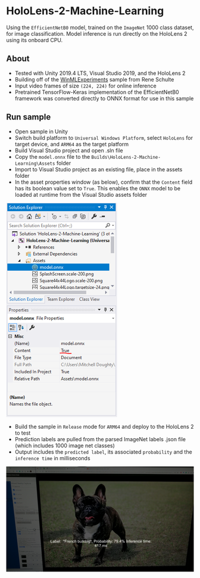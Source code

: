 # HoloLens-2-Machine-Learning
Using the `EfficientNetB0` model, trained on the `ImageNet` 1000 class dataset, for image classification. Model inference is run directly on the HoloLens 2 using its onboard CPU. 

## About
- Tested with Unity 2019.4 LTS, Visual Studio 2019, and the HoloLens 2
- Building off of the [WinMLExperiments](https://github.com/reneschulte/WinMLExperiments) sample from Rene Schulte
- Input video frames of size `(224, 224)` for online inference
- Pretrained TensorFlow-Keras implementation of the EfficientNetB0 framework was converted directly to ONNX format for use in this sample

## Run sample
- Open sample in Unity
- Switch build platform to `Universal Windows Platform`, select `HoloLens` for target device, and `ARM64` as the target platform
- Build Visual Studio project and open .sln file
- Copy the `model.onnx` file to the `Builds\HoloLens-2-Machine-Learning\Assets` folder
- Import to Visual Studio project as an existing file, place in the assets folder
- In the asset properties window (as below), confirm that the `Content` field has its boolean value set to `True`. This enables the `ONNX` model to be loaded at runtime from the Visual Studio assets folder

![](onnx-model-load.PNG)

- Build the sample in `Release` mode for `ARM64` and deploy to the HoloLens 2 to test
- Prediction labels are pulled from the parsed ImageNet labels .json file (which includes 1000 image net classes)
- Output includes the `predicted label`, its associated `probability` and the `inference time` in milliseconds 

![](french-bulldog-detection.jpg)